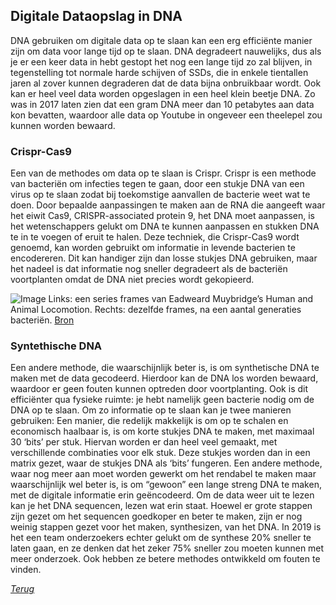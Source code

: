 ## Digitale Dataopslag in DNA

DNA gebruiken om digitale data op te slaan kan een erg efficiënte manier zijn om data voor lange tijd op te slaan. DNA degradeert nauwelijks, dus als je er een keer data in hebt gestopt het nog een lange tijd zo zal blijven, in tegenstelling tot normale harde schijven of SSDs, die in enkele tientallen jaren al zover kunnen degraderen dat de data bijna onbruikbaar wordt. Ook kan er heel veel data worden opgeslagen in een heel klein beetje DNA. Zo was in 2017 laten zien dat een gram DNA meer dan 10 petabytes aan data kon bevatten, waardoor alle data op Youtube in ongeveer een theelepel zou kunnen worden bewaard. 

### Crispr-Cas9

Een van de methodes om data op te slaan is Crispr. Crispr is een methode van bacteriën om infecties tegen te gaan, door een stukje DNA van een virus op te slaan zodat bij toekomstige aanvallen de bacterie weet wat te doen. Door bepaalde aanpassingen te maken aan de RNA die aangeeft waar het eiwit Cas9, CRISPR-associated protein 9, het DNA moet aanpassen, is het wetenschappers gelukt om DNA te kunnen aanpassen en stukken DNA te in te voegen of eruit te halen. Deze techniek, die Crispr-Cas9 wordt genoemd, kan worden gebruikt om informatie in levende bacterien te encodereren. Dit kan handiger zijn dan losse stukjes DNA gebruiken, maar het nadeel is dat informatie nog sneller degradeert als de bacteriën voortplanten omdat de DNA niet precies wordt gekopieerd.

![Image](https://media.wired.com/photos/59656350c3a5257128819207/master/w_1600%2Cc_limit/GifDNA-Horse-Inline.gif)
Links: een series frames van Eadweard Muybridge’s Human and Animal Locomotion. Rechts: dezelfde frames, na een aantal generaties bacteriën.
[Bron](https://www.wired.com/story/scientists-upload-a-galloping-horse-gif-into-bacteria-with-crispr/)

### Syntethische DNA

Een andere methode, die waarschijnlijk beter is, is om synthetische DNA te maken met de data gecodeerd. Hierdoor kan de DNA los worden bewaard, waardoor er geen fouten kunnen optreden door voortplanting. Ook is dit efficiënter qua fysieke ruimte: je hebt namelijk geen bacterie nodig om de DNA op te slaan. Om zo informatie op te slaan kan je twee manieren gebruiken: Een manier, die redelijk makkelijk is om op te schalen en economisch haalbaar is, is om korte stukjes DNA te maken, met maximaal 30 ‘bits’ per stuk. Hiervan worden er dan heel veel gemaakt, met verschillende combinaties voor elk stuk. Deze stukjes worden dan in een matrix gezet, waar de stukjes DNA als ‘bits’ fungeren. Een andere methode, waar nog meer aan moet worden gewerkt om het rendabel te maken maar waarschijnlijk wel beter is, is om “gewoon” een lange streng DNA te maken, met de digitale informatie erin geëncodeerd. Om de data weer uit te lezen kan je het DNA sequencen, lezen wat erin staat. Hoewel er grote stappen zijn gezet om het sequencen goedkoper en beter te maken, zijn er nog weinig stappen gezet voor het maken, synthesizen, van het DNA. In 2019 is het een team onderzoekers echter gelukt om de synthese 20% sneller te laten gaan, en ze denken dat het zeker 75% sneller zou moeten kunnen met meer onderzoek. Ook hebben ze betere methodes ontwikkeld om fouten te vinden. 



_[Terug](https://drumfreakk.github.io/)_

